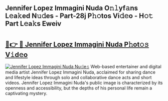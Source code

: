 ## Jennifer Lopez Immagini Nuda O𝚗𝚕yf𝚊ns L𝚎a𝚔ed N𝚞𝚍es - Part-28j P𝚑𝚘tos Vi𝚍𝚎o - H𝚘𝚝 Part L𝚎a𝚔s Eweiv

# <h2><a href="http://kfe9fr.oniu.top/?m=Jennifer+Lopez+Immagini+Nuda">🔗👉 🔴 Jennifer Lopez Immagini Nuda P𝚑ot𝚘𝚜 V𝚒d𝚎o</a></h2>

[![Jennifer Lopez Immagini Nuda Nu𝚍e𝚜](https://i.imgur.com/0qMVB7G.gif)](http://kfe9fr.oniu.top/?m=Jennifer+Lopez+Immagini+Nuda)
Web-based entertainer and digital media artist Jennifer Lopez Immagini Nuda, acclaimed for sharing dance and lifestyle ideas through solo and collaborative dance acts and short videos. Jennifer Lopez Immagini Nuda's public image is characterized by its openness and accessibility, but the depths of his personal life remain a captivating mystery.  
